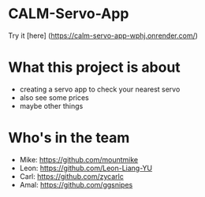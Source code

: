 # CALM-Servo-App


Try it [here] (https://calm-servo-app-wphj.onrender.com/)


# What this project is about

- creating a servo app to check your nearest servo
- also see some prices
- maybe other things

# Who's in the team

- Mike: https://github.com/mountmike
- Leon: https://github.com/Leon-Liang-YU
- Carl: https://github.com/zycarlc
- Amal: https://github.com/ggsnipes




